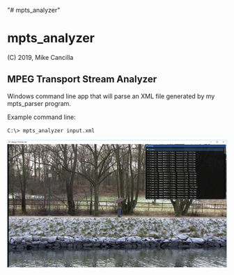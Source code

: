 "# mpts_analyzer" 

# mpts_analyzer

(C) 2019, Mike Cancilla


MPEG Transport Stream Analyzer
------------------------------

Windows command line app that will parse an XML file generated by my mpts_parser program.

Example command line:

    C:\> mpts_analyzer input.xml

![alt text](https://github.com/mikecancilla/mp2ts_analyzer/blob/master/screen_grab.png "Screen Shot 1")
